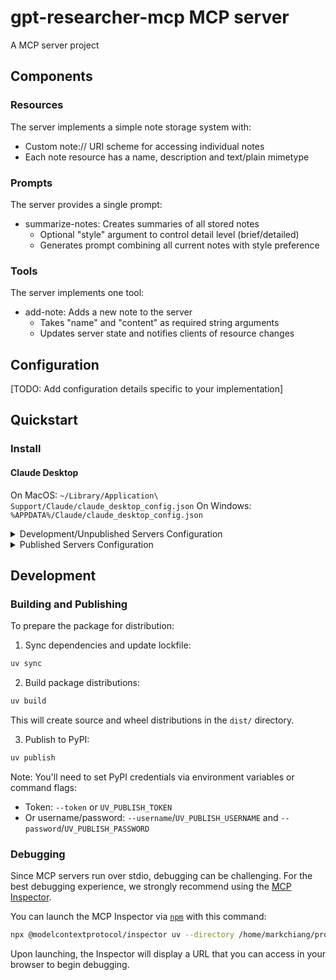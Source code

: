 # gpt-researcher-mcp MCP server

A MCP server project

## Components

### Resources

The server implements a simple note storage system with:
- Custom note:// URI scheme for accessing individual notes
- Each note resource has a name, description and text/plain mimetype

### Prompts

The server provides a single prompt:
- summarize-notes: Creates summaries of all stored notes
  - Optional "style" argument to control detail level (brief/detailed)
  - Generates prompt combining all current notes with style preference

### Tools

The server implements one tool:
- add-note: Adds a new note to the server
  - Takes "name" and "content" as required string arguments
  - Updates server state and notifies clients of resource changes

## Configuration

[TODO: Add configuration details specific to your implementation]

## Quickstart

### Install

#### Claude Desktop

On MacOS: `~/Library/Application\ Support/Claude/claude_desktop_config.json`
On Windows: `%APPDATA%/Claude/claude_desktop_config.json`

<details>
  <summary>Development/Unpublished Servers Configuration</summary>
  ```
    "gpt-researcher-mcp": {
      "command": "npx",
      "args": ["-y", "gpt-researcher-mcp"],
      "env": {
        "llm_provider": "google_genai",
        "GOOGLE_API_KEY": "your key",
        "FAST_LLM": "google_genai:gemini-1.5-flash",
        "SMART_LLM": "google_genai:gemini-1.5-pro",
        "STRATEGIC_LLM":"google_genai:gemini-1.5-pro",
        "EMBEDDING": "google_genai:models/text-embedding-004",
        "TAVILY_API_KEY": "your key"
      }
    }
  ```
</details>

<details>
  <summary>Published Servers Configuration</summary>
  ```
    "gpt-researcher-mcp": {
      "command": "npx",
      "args": ["-y", "gpt-researcher-mcp"],
      "env": {
        "llm_provider": "google_genai",
        "GOOGLE_API_KEY": "your key",
        "FAST_LLM": "google_genai:gemini-1.5-flash",
        "SMART_LLM": "google_genai:gemini-1.5-pro",
        "STRATEGIC_LLM":"google_genai:gemini-1.5-pro",
        "EMBEDDING": "google_genai:models/text-embedding-004",
        "TAVILY_API_KEY": "your key"
      }
    }
  ```
</details>

## Development

### Building and Publishing

To prepare the package for distribution:

1. Sync dependencies and update lockfile:
```bash
uv sync
```

2. Build package distributions:
```bash
uv build
```

This will create source and wheel distributions in the `dist/` directory.

3. Publish to PyPI:
```bash
uv publish
```

Note: You'll need to set PyPI credentials via environment variables or command flags:
- Token: `--token` or `UV_PUBLISH_TOKEN`
- Or username/password: `--username`/`UV_PUBLISH_USERNAME` and `--password`/`UV_PUBLISH_PASSWORD`

### Debugging

Since MCP servers run over stdio, debugging can be challenging. For the best debugging
experience, we strongly recommend using the [MCP Inspector](https://github.com/modelcontextprotocol/inspector).


You can launch the MCP Inspector via [`npm`](https://docs.npmjs.com/downloading-and-installing-node-js-and-npm) with this command:

```bash
npx @modelcontextprotocol/inspector uv --directory /home/markchiang/projects/gpt-researcher-mcp run gpt-researcher-mcp
```


Upon launching, the Inspector will display a URL that you can access in your browser to begin debugging.